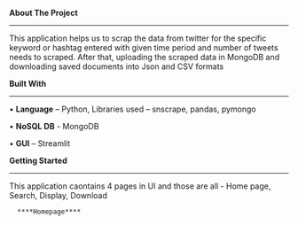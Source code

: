 **About The Project**
______________________________________________________________________________________________________________________________________________________________
      
This application helps us to scrap the data from twitter for the specific keyword or hashtag entered with given time period and number of tweets needs to scraped. After that, uploading the scraped data in MongoDB and downloading saved documents into Json and CSV formats

**Built With**
______________________________________________________________________________________________________________________________________________________________

•	**Language** – Python, Libraries used – snscrape, pandas, pymongo

•	**NoSQL DB** - MongoDB

•	**GUI** – Streamlit

**Getting Started**
______________________________________________________________________________________________________________________________________________________________

This application caontains 4 pages in UI and those are all - Home page, Search, Display, Download

      ****Homepage****





